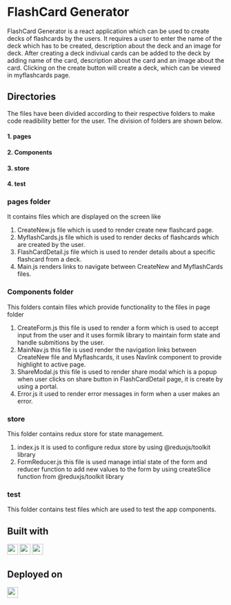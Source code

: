 # FlashCard Generator
FlashCard Generator is a react application which can be used to create decks of flashcards by the users.
It requires a user to enter the name of the deck which has to be created, description about the deck and an image for deck. After creating a deck indiviual cards can be added to the deck by adding name of the card, description about the card and an image about the card. Clicking on the create button will create a deck, which can be viewed in myflashcards page.

## Directories
The files have been divided according to their respective folders to make code readibility better for the user.
The division of folders are shown below.
#### 1. pages
#### 2. Components
#### 3. store
#### 4. test

### pages folder
It contains files which are displayed on the screen like
1. CreateNew.js file which is used to render create new flashcard page.
2. MyflashCards.js file which is used to render decks of flashcards which are created by the user.
3. FlashCardDetail.js file which is used to render details about a specific flashcard from a deck.
4. Main.js renders links to navigate between CreateNew and MyflashCards files.

### Components folder
This folders contain files which provide functionality to the files in page folder
1. CreateForm.js this file is used to render a form which is used to accept input from the user and it uses formik library to maintain form state and handle submitions by the user.
2. MainNav.js this file is used render the navigation links between CreateNew file and Myflashcards, it uses Navlink component to provide highlight to active page.
3. ShareModal.js this file is used to render share modal which is a popup when user clicks on share button in FlashCardDetail page, it is create by using a portal.
4. Error.js it used to render error messages in form when a user makes an error.

### store
This folder contains redux store for state management.
1. index.js it is used to configure redux store by using @reduxjs/toolkit library
2. FormReducer.js this file is used manage intial state of the form and reducer function to add new values to the form by using createSlice function from @reduxjs/toolkit library

### test
This folder contains test files which are used to test the app components.

## Built with

<a href='https://react.dev/' ><img src="https://img.shields.io/badge/react-%2320232a.svg?style=for-the-badge&logo=react&logoColor=%2361DAFB"  height="25" alt='react'></a>
<a href='https://redux.js.org/' ><img src="https://img.shields.io/badge/redux-%23593d88.svg?style=for-the-badge&logo=redux&logoColor=white"  height="25"></a>
<a href='https://tailwindcss.com/' ><img src="https://img.shields.io/badge/tailwindcss-%2338B2AC.svg?style=for-the-badge&logo=tailwind-css&logoColor=white"  height="25"></a>

## Deployed on

<a href='https://render.com/' ><img src="https://img.shields.io/badge/Render-%46E3B7.svg?style=for-the-badge&logo=render&logoColor=white"  height="25"></a>

